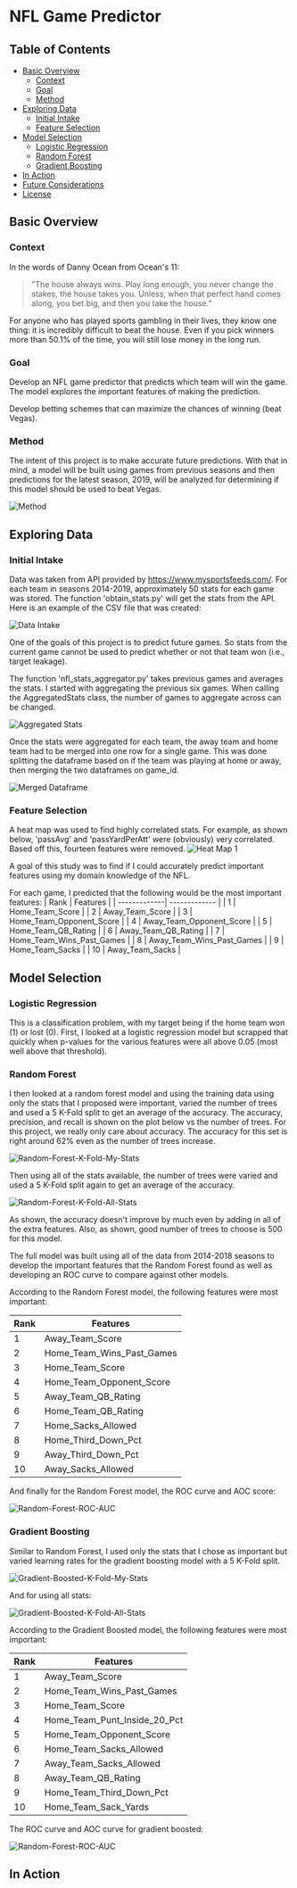 # NFL Game Predictor

## Table of Contents

- [Basic Overview](#basic-overview)
  - [Context](#context)
  - [Goal](#goal)
  - [Method](#method)
- [Exploring Data](#exploring-data)
  - [Initial Intake](#initial-intake)
  - [Feature Selection](#feature-selection)
- [Model Selection](#model-selection)
  - [Logistic Regression](#logistic-regression)
  - [Random Forest](#random-forest)
  - [Gradient Boosting](#gradient-boosting)
- [In Action](#in-action)
- [Future Considerations](#future-considerations)
- [License](#license)

## Basic Overview

### Context

In the words of Danny Ocean from Ocean's 11:

>"The house always wins. Play long enough, you never change the stakes, the house takes you. Unless, when that perfect hand comes along, you bet big, and then you take the house."

For anyone who has played sports gambling in their lives, they know one thing: it is incredibly difficult to beat the house. Even if you pick winners more than 50.1% of the time, you will still lose money in the long run.

### Goal

Develop an NFL game predictor that predicts which team will win the game. The model explores the important features of making the prediction.

Develop betting schemes that can maximize the chances of winning (beat Vegas).

### Method

The intent of this project is to make accurate future predictions. With that in mind, a model will be built using games from previous seasons and then predictions for the latest season, 2019, will be analyzed for determining if this model should be used to beat Vegas.

![Method](images/method.png)

## Exploring Data

### Initial Intake

Data was taken from API provided by https://www.mysportsfeeds.com/. For each team in seasons 2014-2019, approximately 50 stats for each game was stored. The function 'obtain_stats.py' will get the stats from the API. Here is an example of the CSV file that was created:

![Data Intake](images/data_intake.png)

One of the goals of this project is to predict future games. So stats from the current game cannot be used to predict whether or not that team won (i.e., target leakage). 

The function 'nfl_stats_aggregator.py' takes previous games and averages the stats. I started with aggregating the previous six games. When calling the AggregatedStats class, the number of games to aggregate across can be changed.

![Aggregated Stats](images/aggregated_stats.png)

Once the stats were aggregated for each team, the away team and home team had to be merged into one row for a single game. This was done splitting the dataframe based on if the team was playing at home or away, then merging the two dataframes on game_id.

![Merged Dataframe](images/merged_dataframe.png)

### Feature Selection

A heat map was used to find highly correlated stats. For example, as shown below, 'passAvg' and 'passYardPerAtt' were (obviously) very correlated. Based off this, fourteen features were removed.
![Heat Map 1](images/heat_map_1.png)

A goal of this study was to find if I could accurately predict important features using my domain knowledge of the NFL.

For each game, I predicted that the following would be the most important features:
| Rank         | Features                  |
| -------------| -------------             |
| 1            | Home_Team_Score           |
| 2            | Away_Team_Score           |
| 3            | Home_Team_Opponent_Score  |
| 4            | Away_Team_Opponent_Score  |
| 5            | Home_Team_QB_Rating       |
| 6            | Away_Team_QB_Rating       |
| 7            | Home_Team_Wins_Past_Games |
| 8            | Away_Team_Wins_Past_Games |
| 9            | Home_Team_Sacks           |
| 10           | Away_Team_Sacks           |


## Model Selection

### Logistic Regression

This is a classification problem, with my target being if the home team won (1) or lost (0). First, I looked at a logistic regression model but scrapped that quickly when p-values for the various features were all above 0.05 (most well above that threshold).

### Random Forest

I then looked at a random forest model and using the training data using only the stats that I proposed were important, varied the number of trees and used a 5 K-Fold split to get an average of the accuracy. The accuracy, precision, and recall is shown on the plot below vs the number of trees. For this project, we really only care about accuracy. The accuracy for this set is right around 62% even as the number of trees increase.

![Random-Forest-K-Fold-My-Stats](images/rand_fore_vary_num_trees_my_stats.png)


Then using all of the stats available, the number of trees were varied and used a 5 K-Fold split again to get an average of the accuracy.

![Random-Forest-K-Fold-All-Stats](images/rand_fore_vary_num_trees.png)

As shown, the accuracy doesn't improve by much even by adding in all of the extra features. Also, as shown, good number of trees to choose is 500 for this model.

The full model was built using all of the data from 2014-2018 seasons to develop the important features that the Random Forest found as well as developing an ROC curve to compare against other models.

According to the Random Forest model, the following features were most important:

| Rank         | Features                  |
| -------------| -------------             |
| 1            | Away_Team_Score           |
| 2            | Home_Team_Wins_Past_Games |
| 3            | Home_Team_Score           |
| 4            | Home_Team_Opponent_Score  |
| 5            | Away_Team_QB_Rating       |
| 6            | Home_Team_QB_Rating       |
| 7            | Home_Sacks_Allowed        |
| 8            | Home_Third_Down_Pct       |
| 9            | Away_Third_Down_Pct       |
| 10           | Away_Sacks_Allowed        |

And finally for the Random Forest model, the ROC curve and AOC score:

![Random-Forest-ROC-AUC](images/rand_fore_roc_curve.png)

### Gradient Boosting

Similar to Random Forest, I used only the stats that I chose as important but varied learning rates for the gradient boosting model with a 5 K-Fold split.

![Gradient-Boosted-K-Fold-My-Stats](images/gradient_boost_vary_learning_rate_my_stats.png)

And for using all stats:

![Gradient-Boosted-K-Fold-All-Stats](images/gradient_boost_vary_learning_rate_all_stats.png)

According to the Gradient Boosted model, the following features were most important:

| Rank         | Features                    |
| -------------| -------------               |
| 1            | Away_Team_Score             |
| 2            | Home_Team_Wins_Past_Games   |
| 3            | Home_Team_Score             |
| 4            | Home_Team_Punt_Inside_20_Pct|
| 5            | Home_Team_Opponent_Score    |
| 6            | Home_Team_Sacks_Allowed     |
| 7            | Away_Team_Sacks_Allowed     |
| 8            | Away_Team_QB_Rating         |
| 9            | Home_Team_Third_Down_Pct    |
| 10           | Home_Team_Sack_Yards        |

The ROC curve and AOC curve for gradient boosted:

![Random-Forest-ROC-AUC](images/gradient_boost_roc_curve.png)


## In Action